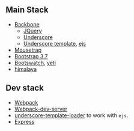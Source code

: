 ## Main Stack 

- [Backbone](https://www.backbonejs.org) 
	- [JQuery](https://jquery.com)
	- [Underscore](https://underscorejs.org)
	- [Underscore template](http://underscorejs.org/#template), [ejs](http://ejs.co/)
- [Mousetrap](https://www.npmjs.com/package/backbone.mousetrap)
- [Bootstrap 3.7](https://getbootstrap.com/docs/3.3/)
- [Bootswatch](https://bootswatch.com/), [yeti](https://bootswatch.com/yeti/)
- [himalaya](https://github.com/andrejewski/himalaya)
<!-- backbone.mousetrap -->

## Dev stack

- [Webpack](https://webpack.js.org) 
- [Webpack-dev-server](https://github.com/webpack/webpack-dev-server) 
- [underscore-template-loader](https://github.com/emaphp/underscore-template-loader) to work with `ejs`.
- [Express](https://expressjs.com/)
